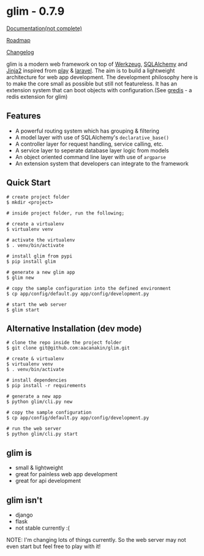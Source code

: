 glim - 0.7.9
============

[Documentation(not complete)](http://aacanakin.github.io/glim)

[Roadmap](https://github.com/aacanakin/glim/blob/master/roadmap.md)

[Changelog](https://github.com/aacanakin/glim/blob/master/CHANGELOG.md)

glim is a modern web framework on top of [Werkzeug](http://werkzeug.pocoo.org/), [SQLAlchemy](http://www.sqlalchemy.org/) and [Jinja2](http://jinja.pocoo.org/docs/dev/) inspired from [play](https://www.playframework.com/) & [laravel](http://laravel.com/). The aim is to build a lightweight architecture for web app development. The development philosophy here is to make the core small as possible but still not featureless. It has an extension system that can boot objects with configuration.(See [gredis](https://github.com/aacanakin/gredis) - a redis extension for glim)

Features
--------
- A powerful routing system which has grouping & filtering
- A model layer with use of SQLAlchemy's `declarative_base()`
- A controller layer for request handling, service calling, etc.
- A service layer to seperate database layer logic from models
- An object oriented command line layer with use of `argparse`
- An extension system that developers can integrate to the framework

Quick Start
-----------
```
# create project folder
$ mkdir <project>

# inside project folder, run the following;

# create a virtualenv
$ virtualenv venv

# activate the virtualenv
$ . venv/bin/activate

# install glim from pypi
$ pip install glim

# generate a new glim app
$ glim new

# copy the sample configuration into the defined environment
$ cp app/config/default.py app/config/development.py

# start the web server
$ glim start
```

Alternative Installation (dev mode)
-----------------------------------
```
# clone the repo inside the project folder
$ git clone git@github.com:aacanakin/glim.git

# create & virtualenv
$ virtualenv venv
$ . venv/bin/activate

# install dependencies
$ pip install -r requirements

# generate a new app
$ python glim/cli.py new

# copy the sample configuration
$ cp app/config/default.py app/config/development.py 

# run the web server
$ python glim/cli.py start
```

glim is
-------
- small & lightweight
- great for painless web app development
- great for api development

glim isn't
----------
- django
- flask
- not stable currently :(

NOTE: I'm changing lots of things currently. So the web server may not even start but feel free to play with it!

